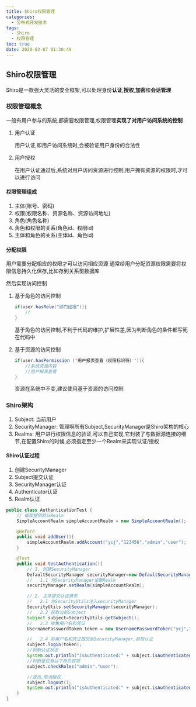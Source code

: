 ```yaml
---
title: Shiro权限管理
categories:
  - 分布式开发技术
tags:
  - Shiro
  - 权限管理
toc: true
date: 2020-02-07 01:30:49
---
```


## Shiro权限管理

Shiro是一款强大灵活的安全框架,可以处理身份**认证**,**授权**,**加密**和**会话管理**

### 权限管理概念

一般有用户参与的系统,都需要权限管理,权限管理**实现了对用户访问系统的控制**

1. 用户认证

    用户认证,即用户访问系统时,会被验证用户身份的合法性

2. 用户授权

    在用户认证通过后,系统对用户访问资源进行控制,用户拥有资源的权限时,才可以进行访问

#### 权限管理组成

1. 主体(账号、密码)
2. 权限(权限名称、资源名称、资源访问地址)
3. 角色(角色名称)
4. 角色和权限的关系(角色id、权限id)
5. 主体和角色的关系(主体id、角色id)

#### 分配权限

用户需要分配相应的权限才可以访问相应资源
通常给用户分配资源权限需要将权限信息持久化保存,比如存到关系型数据库

然后实现访问控制

1. 基于角色的访问控制

    ```java
    if(user.hasRole("部门经理")){
        //
    }
    ```

    基于角色的访问控制,不利于代码的维护,扩展性差,因为判断角色的条件都写死在代码中

2. 基于资源的访问控制

    ```java
    if(user.hasPermission ('用户报表查看（权限标识符）')){
        //系统资源内容
        //用户报表查看
    }
    ```

    资源在系统中不变,建议使用基于资源的访问控制

### Shiro架构

1. Subject: 当前用户
2. SecurityManager: 管理啊所有Subject,SecurityManager是Shiro架构的核心
3. Realms: 用户进行权限信息的验证,可以自己实现,它封装了与数据源连接的细节,在配置Shiro的时候,必须指定至少一个Realm来实现认证/授权

#### Shiro认证过程

1. 创建SecurityManager
2. Subject提交认证
3. SecurityManager认证
4. Authenticator认证
5. Realm认证

```java
public class AuthenticationTest {
    // 框架提供默认Realm
    SimpleAccountRealm simpleAccountRealm = new SimpleAccountRealm();

    @Before
    public void addUser(){
        simpleAccountRealm.addAccount("ycj","123456","admin","user");
    }

    @Test
    public void testAuthentication(){
        // 1. 创建SecurityManager
        DefaultSecurityManager securityManager=new DefaultSecurityManager();
        //   1.1 为SecurityManager设置Realm
        securityManager.setRealm(simpleAccountRealm);

        // 2. 主体提交认证请求
        //   2.1 为SecurityUtils注入securityManager
        SecurityUtils.setSecurityManager(securityManager);
        //   2.2 获取当前Subject
        Subject subject=SecurityUtils.getSubject();
        //   2.3 收集用户名和凭证
        UsernamePasswordToken token = new UsernamePasswordToken("ycj","123456");

        //   2.4 将用户名和凭证提交到SecurityManager,获取认证
        subject.login(token);
        //判断认证状态
        System.out.println("isAuthenticated:" + subject.isAuthenticated());
        //判断是否有以下角色权限
        subject.checkRoles("admin","user");

        //退出,取消授权
        subject.logout();
        System.out.println("isAuthenticated:" + subject.isAuthenticated());
    }
}
```
